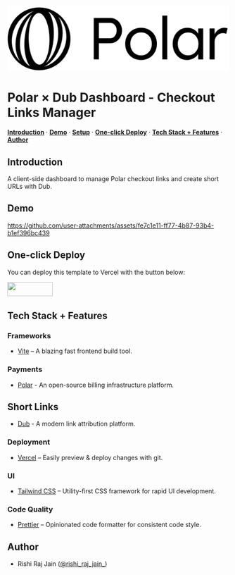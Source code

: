 ![](./logo.svg)

# Polar × Dub Dashboard - Checkout Links Manager

<p>
  <a href="#introduction"><strong>Introduction</strong></a> ·
  <a href="#demo"><strong>Demo</strong></a> ·
  <a href="#setup"><strong>Setup</strong></a> ·
  <a href="#one-click-deploy"><strong>One-click Deploy</strong></a> ·
  <a href="#tech-stack--features"><strong>Tech Stack + Features</strong></a> ·
  <a href="#author"><strong>Author</strong></a>
</p>

## Introduction

A client-side dashboard to manage Polar checkout links and create short URLs with Dub.

## Demo

https://github.com/user-attachments/assets/fe7c1e11-ff77-4b87-93b4-b1ef396bc439

## One-click Deploy

You can deploy this template to Vercel with the button below:

<div>
    <a href="https://vercel.com/new/clone?repository-url=https://github.com/rishi-raj-jain/demos-polar-dub&env=FRONTEND_URL" target="_blank">
        <img src="https://vercel.com/button" width="103" height="32" />
    </a>
</div>

## Tech Stack + Features

### Frameworks

- [Vite](https://vite.dev/) – A blazing fast frontend build tool.

### Payments

- [Polar](https://polar.sh) - An open-source billing infrastructure platform.

## Short Links

- [Dub](https://dub.sh) - A modern link attribution platform.

### Deployment

- [Vercel](https://vercel.com/) – Easily preview & deploy changes with git.

### UI

- [Tailwind CSS](https://tailwindcss.com/) – Utility-first CSS framework for rapid UI development.

### Code Quality

- [Prettier](https://prettier.io/) – Opinionated code formatter for consistent code style.

## Author

- Rishi Raj Jain ([@rishi_raj_jain_](https://twitter.com/rishi_raj_jain_))
